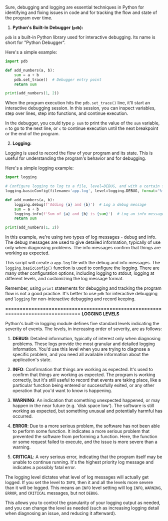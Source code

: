 Sure, debugging and logging are essential techniques in Python for identifying and fixing issues in code and for tracking the flow and state of the program over time.

1. **Python's Built-In Debugger (`pdb`):**

`pdb` is a built-in Python library used for interactive debugging. Its name is short for "Python Debugger".

Here's a simple example:

```python
import pdb

def add_numbers(a, b):
    sum = a + b
    pdb.set_trace()  # Debugger entry point
    return sum

print(add_numbers(1, 2))
```

When the program execution hits the `pdb.set_trace()` line, it'll start an interactive debugging session. In this session, you can inspect variables, step over lines, step into functions, and continue execution.

In the debugger, you could type `p sum` to print the value of the `sum` variable, `n` to go to the next line, or `c` to continue execution until the next breakpoint or the end of the program.

2. **Logging:**

Logging is used to record the flow of your program and its state. This is useful for understanding the program's behavior and for debugging.

Here's a simple logging example:

```python
import logging

# Configure logging to log to a file, level=DEBUG, and with a certain format
logging.basicConfig(filename='app.log', level=logging.DEBUG, format='%(asctime)s - %(message)s')

def add_numbers(a, b):
    logging.debug(f'Adding {a} and {b}')  # Log a debug message
    sum = a + b
    logging.info(f'Sum of {a} and {b} is {sum}')  # Log an info message
    return sum

print(add_numbers(1, 2))
```

In this example, we're using two types of log messages - debug and info. The debug messages are used to give detailed information, typically of use only when diagnosing problems. The info messages confirm that things are working as expected.

This script will create a `app.log` file with the debug and info messages. The `logging.basicConfig()` function is used to configure the logging. There are many other configuration options, including logging to stdout, logging at different levels, and customizing the log message format.

Remember, using `print` statements for debugging and tracking the program flow is not a good practice. It's better to use `pdb` for interactive debugging and `logging` for non-interactive debugging and record keeping.


================================================================================
**LOGGING LEVELS**

Python's built-in logging module defines five standard levels indicating the severity of events. The levels, in increasing order of severity, are as follows:

1. **DEBUG**: Detailed information, typically of interest only when diagnosing problems. These logs provide the most granular and detailed logging information. You'd use this level when you are trying to diagnose a specific problem, and you need all available information about the application's state.

2. **INFO**: Confirmation that things are working as expected. It's used to confirm that things are working as expected. The program is working correctly, but it's still useful to record that events are taking place, like a particular function being entered or successfully exited, or any other operation that you'd want to know is happening.

3. **WARNING**: An indication that something unexpected happened, or may happen in the near future (e.g. 'disk space low'). The software is still working as expected, but something unusual and potentially harmful has occurred.

4. **ERROR**: Due to a more serious problem, the software has not been able to perform some function. It indicates a more serious problem that prevented the software from performing a function. Here, the function or some request failed to execute, and the issue is more severe than a warning.

5. **CRITICAL**: A very serious error, indicating that the program itself may be unable to continue running. It's the highest priority log message and indicates a possibly fatal error.

The logging level dictates what level of log messages will actually get logged. If you set the level to `INFO`, then it and all the levels more severe than it will be logged. This means an `INFO` level setting will log `INFO`, `WARNING`, `ERROR`, and `CRITICAL` messages, but not `DEBUG`. 

This allows you to control the granularity of your logging output as needed, and you can change the level as needed (such as increasing logging detail when diagnosing an issue, and reducing it afterward).